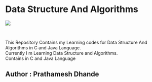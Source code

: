 # Data Structure And Algorithms

![](https://img.shields.io/badge/language-C&Java-blue?style=flat-square&logo=java)

</br>
<p align='left'>
This Repository Contains my Learning codes for Data Structure And Algorithms in C and Java Language.</br>
Currently I m Learning Data Structure and Algorithms.
</br>
Contains in C and Java Language</p>

## Author : Prathamesh Dhande
